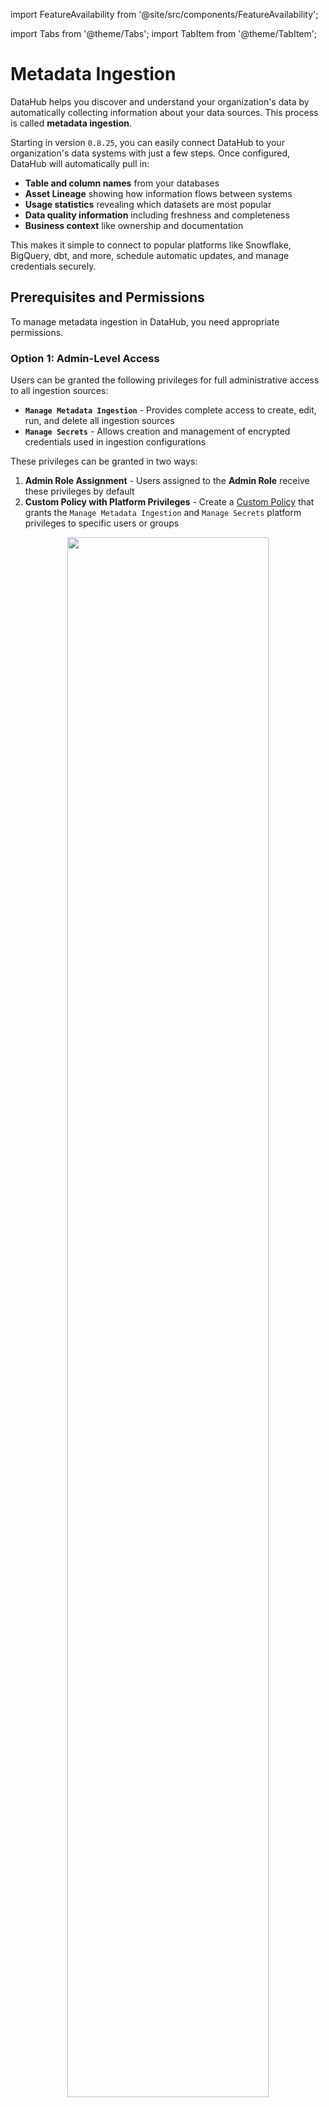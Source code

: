 import FeatureAvailability from '@site/src/components/FeatureAvailability';

import Tabs from '@theme/Tabs';
import TabItem from '@theme/TabItem';

# Metadata Ingestion

<FeatureAvailability/>

DataHub helps you discover and understand your organization's data by automatically collecting information about your data sources. This process is called **metadata ingestion**.

Starting in version `0.8.25`, you can easily connect DataHub to your organization's data systems with just a few steps. Once configured, DataHub will automatically pull in:

- **Table and column names** from your databases
- **Asset Lineage** showing how information flows between systems
- **Usage statistics** revealing which datasets are most popular
- **Data quality information** including freshness and completeness
- **Business context** like ownership and documentation

This makes it simple to connect to popular platforms like Snowflake, BigQuery, dbt, and more, schedule automatic updates, and manage credentials securely.

## Prerequisites and Permissions

To manage metadata ingestion in DataHub, you need appropriate permissions.

### Option 1: Admin-Level Access

Users can be granted the following privileges for full administrative access to all ingestion sources:

- **`Manage Metadata Ingestion`** - Provides complete access to create, edit, run, and delete all ingestion sources
- **`Manage Secrets`** - Allows creation and management of encrypted credentials used in ingestion configurations

These privileges can be granted in two ways:

1. **Admin Role Assignment** - Users assigned to the **Admin Role** receive these privileges by default
2. **Custom Policy with Platform Privileges** - Create a [Custom Policy](authorization/policies.md) that grants the `Manage Metadata Ingestion` and `Manage Secrets` platform privileges to specific users or groups

<p align="center">
  <img width="80%"  src="https://raw.githubusercontent.com/datahub-project/static-assets/main/imgs/ingestion-privileges.png"/>
</p>

### Option 2: Resource-Specific Policies

For more granular control, administrators can create [Custom Policies](authorization/policies.md) that apply specifically to **Ingestion Sources**, allowing different users to have different levels of access:

- **View** - View ingestion source configurations and run history
- **Edit** - Modify ingestion source configurations
- **Delete** - Remove ingestion sources
- **Execute** - Run ingestion sources on-demand

### Accessing the Ingestion Interface

Once you have the appropriate privileges, navigate to the **Ingestion** tab in DataHub.

<p align="center">
  <img width="80%"  src="https://raw.githubusercontent.com/datahub-project/static-assets/main/imgs/ingestion-tab.png"/>
</p>

On this page, you'll see a list of active **Ingestion Sources**. An Ingestion Source represents a configured connection to an external data system from which DataHub extracts metadata.

If you're just getting started, you won't have any sources configured. The following sections will guide you through creating your first ingestion source.

## Creating an Ingestion Source

### Step 1: Select a Data Source

Begin by clicking **+ Create new source** to start the ingestion source creation process.

<p align="center">
  <img width="80%"  src="https://raw.githubusercontent.com/datahub-project/static-assets/main/imgs/create-new-ingestion-source-button.png"/>
</p>

Next, select the type of data source you want to connect. DataHub provides pre-built templates for popular platforms including:

- **Data Warehouses**: Snowflake, BigQuery, Redshift, Databricks
- **Databases**: MySQL, PostgreSQL, SQL Server, Oracle
- **Business Intelligence**: Looker, Tableau, PowerBI
- **Streaming**: Kafka, Pulsar
- **And many more...**

<p align="center">
  <img width="80%"  src="https://raw.githubusercontent.com/datahub-project/static-assets/main/imgs/select-platform-template.png"/>
</p>

Select the template that matches your data source. If your specific platform isn't listed, you can choose **Custom** to configure a source manually, though this requires more technical knowledge.

### Step 2: Configure Connection Details

After selecting your data source template, you'll be presented with a user-friendly form to configure the connection. The exact fields will vary depending on your chosen platform, but typically include:

**Connection Information:**

- Host/server address and port
- Database or project names
- Authentication credentials

**Data Selection:**

- Which databases, schemas, or tables to include
- Filtering options to exclude certain data
- Sampling and profiling settings

#### Managing Sensitive Information with Secrets

For production environments, sensitive information like passwords and API keys should be stored securely using DataHub's **Secrets** functionality.

To create a secret:

1. Navigate to the **Secrets** tab in the Ingestion interface
2. Click **Create new secret**

<p align="center">
  <img width="80%"  src="https://raw.githubusercontent.com/datahub-project/static-assets/main/imgs/create-secret.png"/>
</p>

3. Provide a descriptive name (e.g., `BIGQUERY_PRIVATE_KEY`)
4. Enter the sensitive value
5. Optionally add a description
6. Click **Create**

Once created, secrets can be referenced in your ingestion configuration forms using the dropdown menus provided for credential fields.

> **Security Note**: Users with the `Manage Secrets` privilege can retrieve plaintext secret values through DataHub's GraphQL API. Ensure secrets are only accessible to trusted administrators.

### Step 3: Test Your Connection

Before proceeding, it's important to verify that DataHub can successfully connect to your data source. Most ingestion source forms include a **Test Connection** button that validates:

- Network connectivity to your data source
- Authentication credentials
- Required permissions for metadata extraction

<p align="center">
  <img width="75%" alt="Test BigQuery connection" src="https://raw.githubusercontent.com/datahub-project/static-assets/main/imgs/guides/bigquery/bigquery-test-connection.png"/>
</p>

If the connection test fails, review your configuration and ensure that:

- Network access is available between DataHub and your data source
- Credentials are correct and have sufficient permissions
- Any firewall rules allow the connection

### Step 4: Schedule Execution (Optional)

You can configure automatic execution of your ingestion source on a regular schedule. This ensures your metadata stays up-to-date without manual intervention.

<p align="center">
  <img width="80%"  src="https://raw.githubusercontent.com/datahub-project/static-assets/main/imgs/schedule-ingestion.png"/>
</p>

Choose from common scheduling options:

- **Hourly** - For rapidly changing data sources
- **Daily** - Most common for production environments
- **Weekly** - For stable data sources
- **Monthly** - For archival or slowly changing data
- **Custom** - Define your own schedule using CRON expressions

Make sure to select the appropriate timezone for your schedule.

If you prefer to run ingestion manually or on an ad-hoc basis, you can skip the scheduling step entirely.

### Step 5: Finish Up and Run

Finally, provide a descriptive name for your ingestion source that will help you and your team identify it later.

You can also assign **Users** and/or **Groups** as owners of this ingestion source. By default, you (the creator) will be assigned as an owner, but you can add additional owners or change this at any time after creation.

<p align="center">
  <img width="80%"  src="https://raw.githubusercontent.com/datahub-project/static-assets/main/imgs/name-ingestion-source.png"/>
</p>

Click **Save and Run** to create the ingestion source and execute it immediately, or **Save** to create it without running.

#### Advanced Configuration Options

For users who need additional control, DataHub provides advanced configuration options:

<p align="center">
  <img width="80%"  src="https://raw.githubusercontent.com/datahub-project/static-assets/main/imgs/custom-ingestion-cli-version.png"/>
</p>

**CLI Version:** Specify a particular version of the DataHub CLI for ingestion execution
**Environment Variables:** Set custom environment variables for the ingestion process

## Running and Monitoring Ingestion

### Executing an Ingestion Source

Once you've created your Ingestion Source, you can run it by clicking the 'Play' button. Shortly after, you should see the 'Last Status' column of the ingestion source change to `Running`, indicating that DataHub has successfully queued the ingestion job.

<p align="center">
  <img width="80%"  src="https://raw.githubusercontent.com/datahub-project/static-assets/main/imgs/ingestion/running.png"/>
</p>

When ingestion completes successfully, the status will show as `Success` in green.

<p align="center">
  <img width="80%"  src="https://raw.githubusercontent.com/datahub-project/static-assets/main/imgs/ingestion/success-run.png""/>
</p>

### Viewing Run History

The **Run History** tab shows you a complete history of all your ingestion runs. Here you can:

- **See all runs**: View every ingestion execution across all your sources
- **Check recent activity**: Runs are listed with the most recent at the top
- **Filter by source**: Use the dropdown to see runs from a specific ingestion source
- **Access from Sources tab**: Click on any source's **Last Run** status or select **View Run History** from the source menu

This makes it easy to track your ingestion performance and troubleshoot any issues over time.

<p align="center">
  <img width="80%"  src="https://raw.githubusercontent.com/datahub-project/static-assets/main/imgs/ingestion/run-history-tab.png"/>
</p>

### Viewing Ingestion Results

After successful ingestion, you can view detailed information about what was extracted:

1. Click the **Details** button on a completed ingestion run
2. Select **View All** to see the list of ingested entities
3. Click on individual entities to validate the extracted metadata

<p align="center">
  <img width="75%" alt="ingestion_details_view_all" src="https://raw.githubusercontent.com/datahub-project/static-assets/main/imgs/guides/bigquery/bigquery_ingestion_details_view_all.png"/>
</p>

### Cancelling Running Ingestion

If an ingestion run is taking too long or appears to be stuck, you can cancel it by clicking the 'Stop' button on the running job.

<p align="center">
  <img width="80%"  src="https://raw.githubusercontent.com/datahub-project/static-assets/main/imgs/ingestion/cancelled-run.png"/>
</p>

This is useful when encountering issues like:

- Network timeouts
- Ingestion source bugs
- Resource constraints

## Troubleshooting Failed Ingestion

### Common Failure Reasons

When ingestion fails, the most common causes include:

<p align="center">
  <img width="80%"  src="https://raw.githubusercontent.com/datahub-project/static-assets/main/imgs/ingestion/failed-source.png"/>
</p>

1. **Configuration Errors**: Incorrect connection details, missing required fields, or invalid parameter values
2. **Authentication Issues**: Wrong credentials, expired tokens, or insufficient permissions
3. **Network Connectivity**: DNS resolution failures, firewall blocks, or unreachable data sources
4. **Secret Resolution Problems**: Referenced secrets that don't exist or have incorrect names
5. **Resource Constraints**: Memory limits, timeouts, or processing capacity issues

### Viewing Detailed Logs

To diagnose ingestion failures, click **Details** on the failed run to view comprehensive logs.

<p align="center">
  <img width="80%"  src="https://raw.githubusercontent.com/datahub-project/static-assets/main/imgs/ingestion-logs.png"/>
</p>

The logs provide detailed information about:

- Connection attempts and errors
- Authentication failures
- Data extraction progress
- Error messages and stack traces

### Authentication for Secured DataHub Instances

If your DataHub instance has [Metadata Service Authentication](authentication/introducing-metadata-service-authentication.md) enabled, you'll need to provide a Personal Access Token in your configuration.

<p align="center">
  <img width="80%"  src="https://raw.githubusercontent.com/datahub-project/static-assets/main/imgs/ingestion-with-token.png"/>
</p>

## Advanced Configuration with YAML

While the UI-based forms handle most common ingestion scenarios, advanced users may need direct access to YAML configuration for:

- Custom ingestion sources not available in the UI
- Complex transformation pipelines
- Advanced filtering and processing logic
- Integration with external systems

For these advanced use cases, DataHub supports direct YAML recipe configuration. For detailed information about YAML-based configuration, including syntax and examples, see the [Recipe Overview Guide](recipe_overview.md).

<Tabs>
   <TabItem value="cli" label="CLI">

You can deploy recipes using the CLI as mentioned in the [CLI documentation for uploading ingestion recipes](./cli.md#ingest-deploy).

```bash
datahub ingest deploy --name "My Test Ingestion Source" --schedule "5 * * * *" --time-zone "UTC" -c recipe.yaml
```

   </TabItem>
   <TabItem value="graphql" label="GraphQL">

Create ingestion sources using [DataHub's GraphQL API](./api/graphql/overview.md) using the **createIngestionSource** mutation endpoint.

```graphql
mutation {
  createIngestionSource(
    input: {
      name: "My Test Ingestion Source"
      type: "mysql"
      description: "My ingestion source description"
      schedule: { interval: "*/5 * * * *", timezone: "UTC" }
      config: {
        recipe: "{\"source\":{\"type\":\"mysql\",\"config\":{\"include_tables\":true,\"database\":null,\"password\":\"${MYSQL_PASSWORD}\",\"profiling\":{\"enabled\":false},\"host_port\":null,\"include_views\":true,\"username\":\"${MYSQL_USERNAME}\"}},\"pipeline_name\":\"urn:li:dataHubIngestionSource:f38bd060-4ea8-459c-8f24-a773286a2927\"}"
        version: "0.8.18"
        executorId: "mytestexecutor"
      }
    }
  )
}
```

**Note**: Recipe must be double quotes escaped when using GraphQL

   </TabItem>
</Tabs>

## Frequently Asked Questions

### Why does ingestion fail with 'Failed to Connect' errors in Docker environments?

If you're running DataHub using `datahub docker quickstart` and experiencing connection failures, this may be due to network configuration issues. The ingestion executor might be unable to reach DataHub's backend services.

Try updating your ingestion configuration to use the Docker internal DNS name:

<p align="center">
  <img width="80%"  src="https://raw.githubusercontent.com/datahub-project/static-assets/main/imgs/quickstart-ingestion-config.png"/>
</p>

### What does a dash mark (-) status mean and how do I fix it?

If your ingestion source shows a dash mark (-) status and never changes to 'Running', this could mean:

1. **The source has never been triggered to run** - Try clicking the "Play" button to execute the source
2. **The DataHub actions executor is not running or healthy** (DataHub Core users only)

If clicking "Play" doesn't resolve the issue, DataHub Core users should diagnose their actions container:

1. Check container status with `docker ps`
2. View executor logs with `docker logs <container-id>`
3. Restart the actions container if necessary

### When should I use CLI/YAML instead of UI ingestion?

Consider using CLI-based ingestion when:

- Your data sources aren't reachable from DataHub's network (use [remote executors](managed-datahub/operator-guide/setting-up-remote-ingestion-executor.md) for DataHub Cloud)
- You need custom ingestion logic not available in UI templates
- Your ingestion requires local file system access
- You want to distribute ingestion across multiple environments
- You need complex transformations or custom metadata processing

## Additional Resources

- **Demo Video**: [Watch a complete UI ingestion walkthrough](https://www.youtube.com/watch?v=EyMyLcaw_74)
- **Quick Start Guides**: Step-by-step setup instructions for popular data sources
- **Recipe Documentation**: [Comprehensive YAML configuration reference](recipe_overview.md)
- **Integration Catalog**: [Browse all supported data sources and their features](https://docs.datahub.com/integrations)
